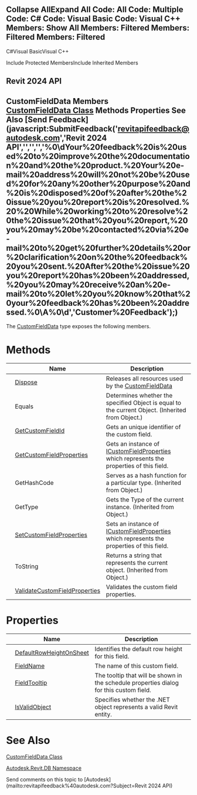 ﻿

Collapse AllExpand All Code: All Code: Multiple Code: C# Code: Visual Basic Code: Visual C++  Members: Show All Members: Filtered Members: Filtered Members: Filtered   
---  
  
C#Visual BasicVisual C++

Include Protected MembersInclude Inherited Members

Revit 2024 API  
---  
CustomFieldData Members  
[CustomFieldData Class](a52a5cda-3a0a-6866-bd0f-d2b9cb6e5ffe.md) Methods Properties See Also [Send Feedback](javascript:SubmitFeedback\('revitapifeedback@autodesk.com','Revit 2024 API','','','','%0\\dYour%20feedback%20is%20used%20to%20improve%20the%20documentation%20and%20the%20product.%20Your%20e-mail%20address%20will%20not%20be%20used%20for%20any%20other%20purpose%20and%20is%20disposed%20of%20after%20the%20issue%20you%20report%20is%20resolved.%20%20While%20working%20to%20resolve%20the%20issue%20that%20you%20report,%20you%20may%20be%20contacted%20via%20e-mail%20to%20get%20further%20details%20or%20clarification%20on%20the%20feedback%20you%20sent.%20After%20the%20issue%20you%20report%20has%20been%20addressed,%20you%20may%20receive%20an%20e-mail%20to%20let%20you%20know%20that%20your%20feedback%20has%20been%20addressed.%0\\A%0\\d','Customer%20Feedback'\);)  
---  
  
The [CustomFieldData](a52a5cda-3a0a-6866-bd0f-d2b9cb6e5ffe.md) type exposes the following members.

# Methods

|  | Name | Description |
| --- | --- | --- |
|  | [Dispose](24f965a9-7591-4629-e013-906495d884d6.md) | Releases all resources used by the [CustomFieldData](a52a5cda-3a0a-6866-bd0f-d2b9cb6e5ffe.md) |
|  | Equals | Determines whether the specified Object is equal to the current Object. (Inherited from Object.) |
|  | [GetCustomFieldId](581bbb81-464e-3a69-3d31-49d1891199c7.md) | Gets an unique identifier of the custom field. |
|  | [GetCustomFieldProperties](9de9b290-c9f0-167c-ed37-952704c046c6.md) | Gets an instance of [ICustomFieldProperties](c468ee3f-5627-b99b-9219-cd807539e228.md) which represents the properties of this field. |
|  | GetHashCode | Serves as a hash function for a particular type.  (Inherited from Object.) |
|  | GetType | Gets the Type of the current instance. (Inherited from Object.) |
|  | [SetCustomFieldProperties](a13a0167-411a-3507-99e5-cca3f44d4feb.md) | Sets an instance of [ICustomFieldProperties](c468ee3f-5627-b99b-9219-cd807539e228.md) which represents the properties of this field. |
|  | ToString | Returns a string that represents the current object. (Inherited from Object.) |
|  | [ValidateCustomFieldProperties](e0298fd1-9ae5-584b-3d5b-aac318d93fd0.md) | Validates the custom field properties. |
  
# Properties

|  | Name | Description |
| --- | --- | --- |
|  | [DefaultRowHeightOnSheet](76d96a8d-c4e1-2851-637a-a95623c391dd.md) | Identifies the default row height for this field. |
|  | [FieldName](eb99c50f-1be1-bffe-5939-e61c0a6a9772.md) | The name of this custom field. |
|  | [FieldTooltip](dd30e01e-28dc-11b9-4d46-44f5a38238b5.md) | The tooltip that will be shown in the schedule properties dialog for this custom field. |
|  | [IsValidObject](e64faaa7-4a8d-84a2-4c14-049b2687bc12.md) | Specifies whether the .NET object represents a valid Revit entity. |
  
# See Also

[CustomFieldData Class](a52a5cda-3a0a-6866-bd0f-d2b9cb6e5ffe.md)

[Autodesk.Revit.DB Namespace](87546ba7-461b-c646-cbb1-2cb8f5bff8b2.md)

Send comments on this topic to [Autodesk](mailto:revitapifeedback%40autodesk.com?Subject=Revit 2024 API)